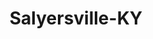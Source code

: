 ---
title: Salyersville-KY
slug: salyersville-ky
f_state:
- cms/state/kentucky.md
f_locations:
- cms/payday-loan/cash-express-7220.md
- cms/payday-loan/cash-express-7231.md
- cms/payday-loan/speedy-cash-of-salyersville-26781.md
- cms/payday-loan/speedy-cash-of-salyersville-26782.md
- cms/payday-loan/speedy-cash-of-salyersville-26783.md
updated-on: '2024-05-30T13:41:28.615Z'
created-on: '2024-05-30T13:41:28.615Z'
published-on: '2024-05-30T13:54:32.469Z'
f_city: Salyersville
layout: '[city].html'
tags: city
---